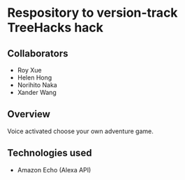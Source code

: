 # Respository to version-track TreeHacks hack

## Collaborators
- Roy Xue
- Helen Hong
- Norihito Naka
- Xander Wang

## Overview
Voice activated choose your own adventure game.

## Technologies used
- Amazon Echo (Alexa API)

